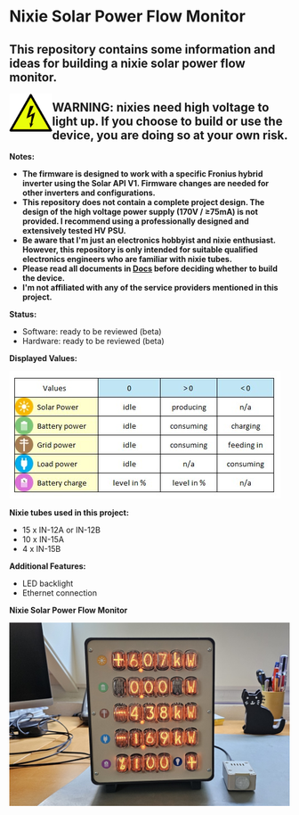 # Nixie Solar Power Flow Monitor
## This repository contains some information and ideas for building a nixie solar power flow monitor.
<img align="left" width="77" src="Images/warning_sign_small.png" />

## WARNING: nixies need high voltage to light up. If you choose to build or use the device, you are doing so at your own risk. 

**Notes:**
- **The firmware is designed to work with a specific Fronius hybrid inverter using the Solar API V1. Firmware changes are needed for other inverters and configurations.**
- **This repository does not contain a complete project design. The design of the high voltage power supply (170V / ≥75mA) is not provided. I recommend using a professionally designed and extensively tested HV PSU.** 
- **Be aware that I'm just an electronics hobbyist and nixie enthusiast. However, this repository is only intended for suitable qualified electronics engineers who are familiar with nixie tubes.**
- **Please read all documents in [Docs](Docs) before deciding whether to build the device.**
- **I'm not affiliated with any of the service providers mentioned in this project.**
  
**Status:** 
- Software: ready to be reviewed (beta)
- Hardware: ready to be reviewed (beta)

**Displayed Values:**

<img src="Images/CheatSheet.jpg" />

**Nixie tubes used in this project:**
- 15 x IN-12A or IN-12B
- 10 x IN-15A
- 4 x IN-15B

**Additional Features:**

- LED backlight
- Ethernet connection

**Nixie Solar Power Flow Monitor**

<img align="left"  src="Images/monitor.jpg" />
